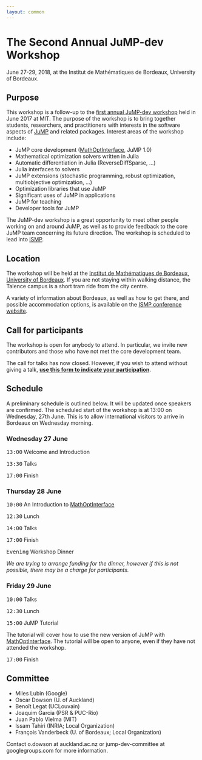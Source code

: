 ```yaml
---
layout: common
---
```


# The Second Annual JuMP-dev Workshop

June 27-29, 2018, at the Institut de Mathématiques de Bordeaux, University of Bordeaux.

## Purpose

This workshop is a follow-up to the [first annual JuMP-dev workshop](/meetings/mit2017/) held in June 2017 at MIT. The purpose of the workshop is to bring together students, researchers, and practitioners with interests in the software aspects of [JuMP](https://github.com/JuliaOpt/JuMP.jl) and related packages. Interest areas of the workshop include:

- JuMP core development ([MathOptInterface](https://github.com/JuliaOpt/MathOptInterface.jl), JuMP 1.0)
- Mathematical optimization solvers written in Julia
- Automatic differentiation in Julia (ReverseDiffSparse, ...)
- Julia interfaces to solvers
- JuMP extensions (stochastic programming, robust optimization, multiobjective optimization, ...)
- Optimization libraries that use JuMP
- Significant uses of JuMP in applications
- JuMP for teaching
- Developer tools for JuMP

The JuMP-dev workshop is a great opportunity to meet other people working on and around JuMP, as well as to provide feedback to the core JuMP team concerning its future direction. The workshop is scheduled to lead into [ISMP](https://ismp2018.sciencesconf.org).

## Location

The workshop will be held at the [Institut de Mathématiques de Bordeaux, University of Bordeaux](https://goo.gl/maps/PaeJbcRC58K2). If you are not staying within walking distance, the Talence campus is a short tram ride from the city centre.


A variety of information about Bordeaux, as well as how to get there, and possible accommodation options, is available on the [ISMP conference website](https://ismp2018.sciencesconf.org).

## Call for participants

The workshop is open for anybody to attend. In particular, we invite new contributors and those who have not met the core development team.

The call for talks has now closed. However, if you wish to attend without giving a talk, **[use this form to indicate your participation](https://goo.gl/forms/tUeBUY6uAnAo8v5m2)**.

## Schedule

A preliminary schedule is outlined below. It will be updated once speakers are confirmed. The scheduled start of the workshop is at 13:00 on Wednesday, 27th June. This is to allow international visitors to arrive in Bordeaux on Wednesday morning. 

### Wednesday 27 June

<tt>13:00</tt> Welcome and Introduction

<tt>13:30</tt> Talks

<tt>17:00</tt> Finish

### Thursday 28 June

<tt>10:00</tt> An Introduction to [MathOptInterface](https://github.com/JuliaOpt/MathOptInterface.jl)

<tt>12:30</tt> Lunch

<tt>14:00</tt> Talks

<tt>17:00</tt> Finish

<tt>Evening</tt> Workshop Dinner

*We are trying to arrange funding for the dinner, however if this is not possible, there may be a charge for participants.*


### Friday 29 June

<tt>10:00</tt> Talks

<tt>12:30</tt> Lunch

<tt>15:00</tt> JuMP Tutorial

The tutorial will cover how to use the new version of JuMP with [MathOptInterface](https://github.com/JuliaOpt/MathOptInterface.jl). The tutorial will be open to anyone, even if they have not attended the workshop.


<tt>17:00</tt> Finish

## Committee

- Miles Lubin (Google)
- Oscar Dowson (U. of Auckland)
- Benoît Legat (UCLouvain)
- Joaquim Garcia (PSR & PUC-Rio)
- Juan Pablo Vielma (MIT)
- Issam Tahiri (INRIA; Local Organization)
- François Vanderbeck (U. of Bordeaux; Local Organization)

Contact o.dowson at auckland.ac.nz or jump-dev-committee at googlegroups.com for more information.
